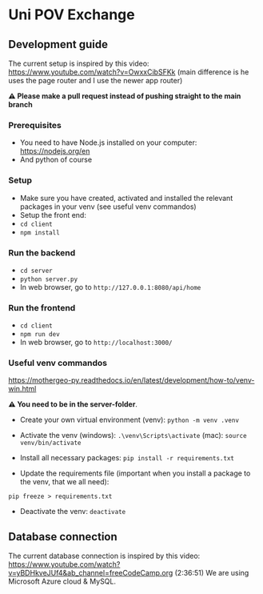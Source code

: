 # Uni POV Exchange

## Development guide

The current setup is inspired by this video: https://www.youtube.com/watch?v=OwxxCibSFKk
(main difference is he uses the page router and I use the newer app router)

**⚠️ Please make a pull request instead of pushing straight to the main branch**

### Prerequisites

- You need to have Node.js installed on your computer: https://nodejs.org/en
- And python of course

### Setup

- Make sure you have created, activated and installed the relevant packages in your venv (see useful venv commandos)
- Setup the front end:
- `cd client`
- `npm install`

### Run the backend

- `cd server`
- `python server.py`
- In web browser, go to  `http://127.0.0.1:8080/api/home`

### Run the frontend

- `cd client`
- `npm run dev`
- In web browser, go to `http://localhost:3000/`

### Useful venv commandos

https://mothergeo-py.readthedocs.io/en/latest/development/how-to/venv-win.html

**⚠️ You need to be in the server-folder**.

- Create your own virtual environment (venv):
`python -m venv .venv`

- Activate the venv (windows):
`.\venv\Scripts\activate`
(mac):
`source venv/bin/activate`

- Install all necessary packages:
`pip install -r requirements.txt`

- Update the requirements file (important when you install a package to the venv, that we all need):

`pip freeze > requirements.txt`

- Deactivate the venv:
`deactivate`

## Database connection
The current database connection is inspired by this video: https://www.youtube.com/watch?v=yBDHkveJUf4&ab_channel=freeCodeCamp.org (2:36:51)
We are using Microsoft Azure cloud & MySQL. 
